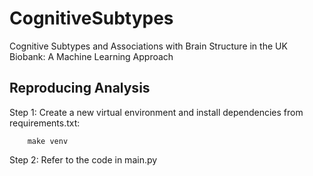 # CognitiveSubtypes
Cognitive Subtypes and Associations with Brain Structure in the UK Biobank: A Machine Learning Approach

## Reproducing Analysis

Step 1: Create a new virtual environment and install dependencies from requirements.txt: 

        make venv

Step 2: Refer to the code in main.py


        


